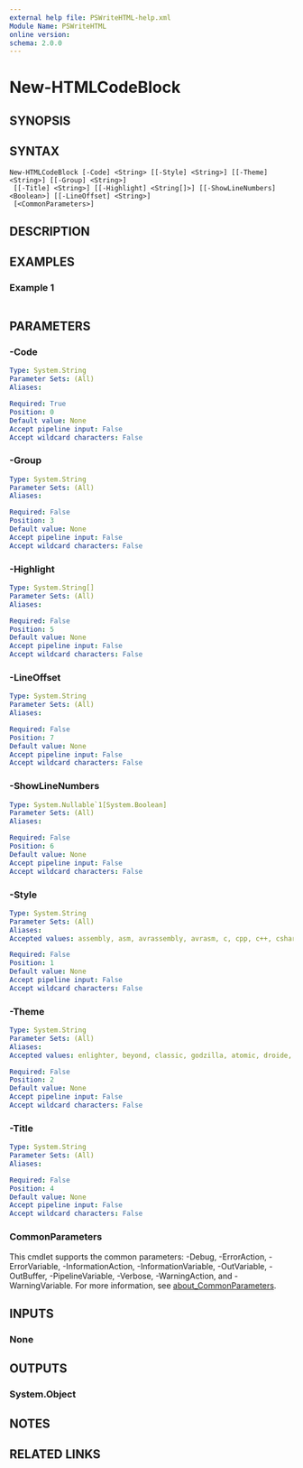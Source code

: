 ```yaml
---
external help file: PSWriteHTML-help.xml
Module Name: PSWriteHTML
online version:
schema: 2.0.0
---
```


# New-HTMLCodeBlock

## SYNOPSIS


## SYNTAX

```
New-HTMLCodeBlock [-Code] <String> [[-Style] <String>] [[-Theme] <String>] [[-Group] <String>]
 [[-Title] <String>] [[-Highlight] <String[]>] [[-ShowLineNumbers] <Boolean>] [[-LineOffset] <String>]
 [<CommonParameters>]
```

## DESCRIPTION


## EXAMPLES

### Example 1
```powershell

```



## PARAMETERS

### -Code


```yaml
Type: System.String
Parameter Sets: (All)
Aliases:

Required: True
Position: 0
Default value: None
Accept pipeline input: False
Accept wildcard characters: False
```

### -Group


```yaml
Type: System.String
Parameter Sets: (All)
Aliases:

Required: False
Position: 3
Default value: None
Accept pipeline input: False
Accept wildcard characters: False
```

### -Highlight


```yaml
Type: System.String[]
Parameter Sets: (All)
Aliases:

Required: False
Position: 5
Default value: None
Accept pipeline input: False
Accept wildcard characters: False
```

### -LineOffset


```yaml
Type: System.String
Parameter Sets: (All)
Aliases:

Required: False
Position: 7
Default value: None
Accept pipeline input: False
Accept wildcard characters: False
```

### -ShowLineNumbers


```yaml
Type: System.Nullable`1[System.Boolean]
Parameter Sets: (All)
Aliases:

Required: False
Position: 6
Default value: None
Accept pipeline input: False
Accept wildcard characters: False
```

### -Style


```yaml
Type: System.String
Parameter Sets: (All)
Aliases:
Accepted values: assembly, asm, avrassembly, avrasm, c, cpp, c++, csharp, css, cython, cordpro, diff, docker, dockerfile, generic, standard, groovy, go, golang, html, ini, conf, java, js, javascript, jquery, mootools, ext.js, json, kotlin, less, lua, gfm, md, markdown, octave, matlab, nsis, php, powershell, prolog, py, python, raw, ruby, rust, scss, sass, shell, bash, sql, squirrel, swift, typescript, vhdl, visualbasic, vb, xml, yaml

Required: False
Position: 1
Default value: None
Accept pipeline input: False
Accept wildcard characters: False
```

### -Theme


```yaml
Type: System.String
Parameter Sets: (All)
Aliases:
Accepted values: enlighter, beyond, classic, godzilla, atomic, droide, minimal, eclipse, mowtwo, rowhammer, bootstrap4, dracula, monokai

Required: False
Position: 2
Default value: None
Accept pipeline input: False
Accept wildcard characters: False
```

### -Title


```yaml
Type: System.String
Parameter Sets: (All)
Aliases:

Required: False
Position: 4
Default value: None
Accept pipeline input: False
Accept wildcard characters: False
```

### CommonParameters
This cmdlet supports the common parameters: -Debug, -ErrorAction, -ErrorVariable, -InformationAction, -InformationVariable, -OutVariable, -OutBuffer, -PipelineVariable, -Verbose, -WarningAction, and -WarningVariable. For more information, see [about_CommonParameters](http://go.microsoft.com/fwlink/?LinkID=113216).

## INPUTS

### None

## OUTPUTS

### System.Object
## NOTES

## RELATED LINKS
